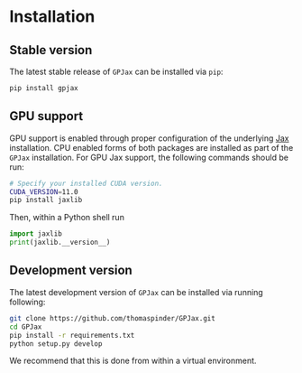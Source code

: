 # Installation

## Stable version

The latest stable release of `GPJax` can be installed via ``pip``:

```bash
pip install gpjax
```

## GPU support

GPU support is enabled through proper configuration of the underlying
[Jax](https://github.com/google/jax) installation. CPU enabled forms of
both packages are installed as part of the `GPJax` installation. For GPU
Jax support, the following commands should be run:

```bash
# Specify your installed CUDA version.
CUDA_VERSION=11.0
pip install jaxlib
```

Then, within a Python shell run

```python
import jaxlib
print(jaxlib.__version__)
```

## Development version

The latest development version of `GPJax` can be installed via running following:

```bash
git clone https://github.com/thomaspinder/GPJax.git
cd GPJax
pip install -r requirements.txt
python setup.py develop
```

We recommend that this is done from within a virtual environment.
